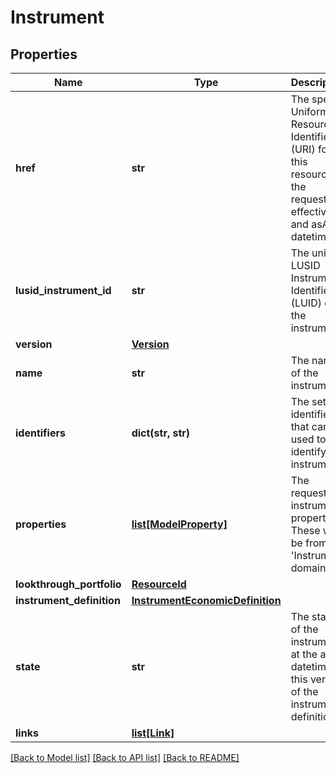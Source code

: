 # Instrument

## Properties
Name | Type | Description | Notes
------------ | ------------- | ------------- | -------------
**href** | **str** | The specifc Uniform Resource Identifier (URI) for this resource at the requested effective and asAt datetime. | [optional] 
**lusid_instrument_id** | **str** | The unique LUSID Instrument Identifier (LUID) of the instrument. | 
**version** | [**Version**](Version.md) |  | 
**name** | **str** | The name of the instrument. | 
**identifiers** | **dict(str, str)** | The set of identifiers that can be used to identify the instrument. | 
**properties** | [**list[ModelProperty]**](ModelProperty.md) | The requested instrument properties. These will be from the &#39;Instrument&#39; domain. | [optional] 
**lookthrough_portfolio** | [**ResourceId**](ResourceId.md) |  | [optional] 
**instrument_definition** | [**InstrumentEconomicDefinition**](InstrumentEconomicDefinition.md) |  | [optional] 
**state** | **str** | The state of of the instrument at the asAt datetime of this version of the instrument definition. | 
**links** | [**list[Link]**](Link.md) |  | [optional] 

[[Back to Model list]](../README.md#documentation-for-models) [[Back to API list]](../README.md#documentation-for-api-endpoints) [[Back to README]](../README.md)


